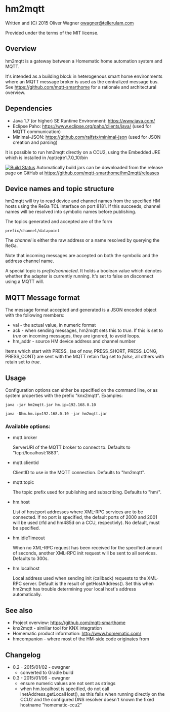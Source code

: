 hm2mqtt
=======

  Written and (C) 2015 Oliver Wagner <owagner@tellerulam.com> 
  
  Provided under the terms of the MIT license.

Overview
--------
hm2mqtt is a gateway between a Homematic home automation system and MQTT. 

It's intended as a building block in heterogenous smart home environments where 
an MQTT message broker is used as the centralized message bus.
See https://github.com/mqtt-smarthome for a rationale and architectural overview.


Dependencies
------------
* Java 1.7 (or higher) SE Runtime Environment: https://www.java.com/
* Eclipse Paho: https://www.eclipse.org/paho/clients/java/ (used for MQTT communication)
* Minimal-JSON: https://github.com/ralfstx/minimal-json (used for JSON creation and parsing)

It is possible to run hm2mqtt directly on a CCU2, using the Embedded JRE which is installed
in /opt/ejre1.7.0_10/bin

[![Build Status](https://travis-ci.org/mqtt-smarthome/hm2mqtt.png)](https://travis-ci.org/mqtt-smarthome/hm2mqtt)
Automatically build jars can be downloaded from the release page on GitHub at https://github.com/mqtt-smarthome/hm2mqtt/releases


Device names and topic structure
--------------------------------
hm2mqtt will try to read device and channel names from the specified HM hosts using the ReGa TCL interface
on port 8181. If this succeeds, channel names will be resolved into symbolic names before publishing.

The topics generated and accepted are of the form

`prefix/channel/datapoint`

The *channel* is either the raw address or a name resolved by querying the ReGa.

Note that incoming messages are accepted on both the symbolic and the address channel name.

A special topic is *prefix/connected*. It holds a boolean value which denotes whether the adapter is
currently running. It's set to false on disconnect using a MQTT will.


MQTT Message format
--------------------
The message format accepted and generated is a JSON encoded object with the following members:

* val - the actual value, in numeric format
* ack - when sending messages, hm2mqtt sets this to _true_. If this is set to _true_ on incoming messages, they
  are ignored, to avoid loops.
* hm_addr - source HM device address and channel number
 
Items which start with PRESS\_ (as of now, PRESS\_SHORT, PRESS\_LONG, PRESS\_CONT) are sent with the MQTT retain 
flag set to _false_, all others with retain set to _true_. 


Usage
-----

Configuration options can either be specified on the command line, or as system properties with the prefix "knx2mqtt".
Examples:

    java -jar hm2mqtt.jar hm.ip=192.168.0.10
    
    java -Dhm.hm.ip=192.168.0.10 -jar hm2mqtt.jar
    
### Available options:    

- mqtt.broker

  ServerURI of the MQTT broker to connect to. Defaults to "tcp://localhost:1883".
  
- mqtt.clientid

  ClientID to use in the MQTT connection. Defaults to "hm2mqtt".
  
- mqtt.topic

  The topic prefix used for publishing and subscribing. Defaults to "hm/".

- hm.host

  List of host:port addresses where XML-RPC services are to be connected. If no port is specified,
  the default ports of 2000 and 2001 will be used (rfd and hm485d on a CCU, respectivly).
  No default, must be specified.

- hm.idleTimeout

  When no XML-RPC request has been received for the specified amount of seconds, another XML-RPC init
  request will be sent to all services. Defaults to 300s.

- hm.localhost

  Local address used when sending init (callback) requests to the XML-RPC server. Default is
  the result of getHostAddress(). Set this when hm2mqtt has trouble determining your local host's
  address automatically. 
  
  
See also
--------
- Project overview: https://github.com/mqtt-smarthome
- knx2mqtt - similiar tool for KNX integration 
- Homematic product information: http://www.homematic.com/
- hmcompanion - where most of the HM-side code originates from


Changelog
---------
* 0.2 - 2015/01/02 - owagner
  - converted to Gradle build
* 0.3 - 2015/01/06 - owagner
  - ensure numeric values are not sent as strings
  - when hm.localhost is specified, do not call InetAddress.getLocalHost(), as this fails when running
    directly on the CCU2 and the configured DNS resolver doesn't known the fixed hostname "homematic-ccu2"
